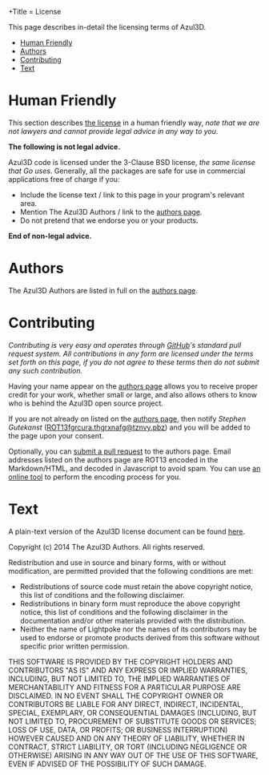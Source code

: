 +Title = License

This page describes in-detail the licensing terms of Azul3D.

* [Human Friendly](#human-friendly)
* [Authors](#authors)
* [Contributing](#contributing)
* [Text](#text)

# Human Friendly

This section describes [the license](#text) in a human friendly way, *note that we are not lawyers and cannot provide legal advice in any way to you*.

**The following is not legal advice.**

Azul3D code is licensed under the 3-Clause BSD license, *the same license that Go uses*. Generally, all the packages are safe for use in commercial applications free of charge if you:

* Include the license text / link to this page in your program's relevant area.
* Mention The Azul3D Authors / link to the [authors page](/doc/authors.html).
* Do not pretend that we endorse you or your products.

**End of non-legal advice.**

# Authors

The Azul3D Authors are listed in full on the [authors page](/doc/authors.html).

# Contributing

*Contributing is very easy and operates through [GitHub](http://github.com/azul3d)'s standard pull request system. All contributions in any form are licensed under the terms set forth on this page, if you do not agree to these terms then do not submit any such contribution.*

Having your name appear on the [authors page](/doc/authors.html) allows you to receive proper credit for your work, whether small or large, and also allows others to know who is behind the Azul3D open source project.

If you are not already on listed on the [authors page](/doc/authors.html), then notify *Stephen Gutekanst* (<ROT13fgrcura.thgrxnafg@tznvy.pbz>) and you will be added to the page upon your consent.

Optionally, you can [submit a pull request](https://github.com/azul3d/cmd-webgen/blob/master/pages/doc/authors.md) to the authors page. Email addresses listed on the authors page are ROT13 encoded in the Markdown/HTML, and decoded in Javascript to avoid spam. You can use [an online tool](http://www.rot13.com/index.php) to perform the encoding process for you.

# Text

A plain-text version of the Azul3D license document can be found [here](/content/LICENSE).

Copyright (c) 2014 The Azul3D Authors. All rights reserved.

Redistribution and use in source and binary forms, with or without
modification, are permitted provided that the following conditions are
met:

* Redistributions of source code must retain the above copyright notice, this list of conditions and the following disclaimer.
* Redistributions in binary form must reproduce the above copyright notice, this list of conditions and the following disclaimer in the documentation and/or other materials provided with the distribution.
* Neither the name of Lightpoke nor the names of its contributors may be used to endorse or promote products derived from this software without specific prior written permission.

THIS SOFTWARE IS PROVIDED BY THE COPYRIGHT HOLDERS AND CONTRIBUTORS
"AS IS" AND ANY EXPRESS OR IMPLIED WARRANTIES, INCLUDING, BUT NOT
LIMITED TO, THE IMPLIED WARRANTIES OF MERCHANTABILITY AND FITNESS FOR
A PARTICULAR PURPOSE ARE DISCLAIMED. IN NO EVENT SHALL THE COPYRIGHT
OWNER OR CONTRIBUTORS BE LIABLE FOR ANY DIRECT, INDIRECT, INCIDENTAL,
SPECIAL, EXEMPLARY, OR CONSEQUENTIAL DAMAGES (INCLUDING, BUT NOT
LIMITED TO, PROCUREMENT OF SUBSTITUTE GOODS OR SERVICES; LOSS OF USE,
DATA, OR PROFITS; OR BUSINESS INTERRUPTION) HOWEVER CAUSED AND ON ANY
THEORY OF LIABILITY, WHETHER IN CONTRACT, STRICT LIABILITY, OR TORT
(INCLUDING NEGLIGENCE OR OTHERWISE) ARISING IN ANY WAY OUT OF THE USE
OF THIS SOFTWARE, EVEN IF ADVISED OF THE POSSIBILITY OF SUCH DAMAGE.

